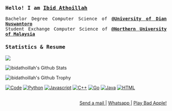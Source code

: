 
<!-- 
<p  align="justify"><a href="https://www.youtube.com/watch?v=FtutLA63Cp8"><img width="100%" src="https://raw.githubusercontent.com/ibidathoillah/ibidathoillah/master/ezgif.com-gif-maker%20(4).gif"></a></p> -->
<h3 align="justify"> <samp>Hello! I am <b><a rel="nofollow noopener noreferrer" target="_blank" href="https://htmlpreview.github.io/?https://raw.githubusercontent.com/ibidathoillah/ibidathoillah/master/VisualCV%20(6_23_2021%203_24_57%20AM).html">Ibid Athoillah</a></b></samp></h3> 
<p align="justify">
  <samp>
     Bachelor Degree Computer Science of <a target="_blank"  href="https://dinus.ac.id/"><b>@University of Dian Nuswantoro</b></a> <br>
     Student Exchange  Computer Science of <a target="_blank"  href="https://www.uum.edu.my/"><b>@Northern University of Malaysia</b></a> <br>
     <!--    <br>

     Work Journey : <a target="_blank"  href="https://www.sevenmediatech.co.id">@smt</a>, <a target="_blank"  href="https://www.payfazz.com/">@payfazz</a>, <a target="_blank"  href="https://www.titipaja.id">@titipaja</a>, <a target="_blank"  href="https://titippaket.com/"> @titippaket</a>, <a target="_blank"  href="https://superapp.id/"> @superapp</a> <br>
  </samp>
<p align="left">
<a rel="nofollow noopener noreferrer" target="_blank" href="https://htmlpreview.github.io/?https://raw.githubusercontent.com/ibidathoillah/ibidathoillah/master/VisualCV%20(6_23_2021%203_24_57%20AM).html"><img width="200" align="justify" src="https://image.thum.io/get/https://bit.ly/35Ngi7E"/></a><br><br>
     <a href="https://github.com/ibidathoillah?tab=followers" target="_blank"><img alt="Updates" src="https://img.shields.io/badge/--000000?style=flat-square&logo=RSS&logoColor=white"></a>
    <a href="https://github.com/ibidathoillah" target="_blank"><img alt="ibidathoillah" src="https://badges.pufler.dev/years/ibidathoillah?label=Git%20Member%20In%20Year"/></a>
       <a href="https://github.com/ibidathoillah" target="_blank"><img alt="ibidathoillah" src="https://badges.pufler.dev/commits/monthly/ibidathoillah?label=Total%20Commit%20In%20Month"/></a>
     <a href="https://github.com/ibidathoillah" target="_blank"><img alt="ibidathoillah" src="https://badges.pufler.dev/visits/ibidathoillah/ibidathoillah?logo=GitHub&label=Profile%20Visitor&color=success&logoColor=white&style=flat-square"/></a>
     <a href="https://github.com/ibidathoillah/ibidathoillah" target="_blank"><img alt="GitHub hits" src="https://img.shields.io/github/last-commit/ibidathoillah/ibidathoillah?label=Profile%20Updated&style=flat-square"></a>
</p>
-->
<!-- <details> -->
<h3 align="left"><samp>Statistics & Resume </samp></h3>

  <p align="left"></p>
<p align="left">
<img src="https://github-readme-stats.vercel.app/api/top-langs/?username=ibidathoillah&theme=default&line_height=10&layout=compact" />
</p>
<p></p>
<p align="left">
<img  src="https://github-readme-stats.vercel.app/api?username=ibidathoillah&show_icons=true&count_private=true&include_all_commits=true&line_height=21" alt="ibidathoillah's Github Stats" />
</p>
<p></p>
<p align="left">
<img  src="https://github-profile-trophy.vercel.app/?username=ibidathoillah&column=7" alt="ibidathoillah's Github Trophy" />
</p>
   <p align="left">
                <a href="https://github.com/ibidathoillah?tab=repositories" target="_blank"><img alt="Code" src="https://img.shields.io/badge/-code-000000?style=flat-square&logo=Plex&logoColor=white"></a>
      <a href="https://github.com/ibidathoillah?tab=repositories&language=python" target="_blank"><img alt="Python" src="https://img.shields.io/badge/-Python-3572A5?style=flat-square&logo=Python&logoColor=white"></a>
      <a href="https://github.com/ibidathoillah?tab=repositories&language=javascript" target="_blank"><img alt="Javascript" src="https://img.shields.io/badge/-Javascript-f1e05a?style=flat-square&logo=Javascript&logoColor=white"></a>
      <a href="https://github.com/ibidathoillah?tab=repositories&language=c%2B%2B" target="_blank"><img alt="C++" src="https://img.shields.io/badge/-C%2B%2B-f34b7d?style=flat-square&logo=C%2B%2B&logoColor=white"></a>
      <a href="https://github.com/ibidathoillah?tab=repositories&language=go" target="_blank"><img alt="Go" src="https://img.shields.io/badge/-Go-375eab?style=flat-square&logo=Go&logoColor=white"></a>
      <a href="https://github.com/ibidathoillah?tab=repositories&language=java" target="_blank"><img alt="Java" src="https://img.shields.io/badge/-Java-b07219?style=flat-square&logo=Java&logoColor=white"></a>
      <a href="https://github.com/ibidathoillah?tab=repositories&language=html" target="_blank"><img alt="HTML" src="https://img.shields.io/badge/-HTML-E34F26?style=flat-square&logo=HTML5&logoColor=white"></a>
  <br><br>
  </p>
<!-- </details> -->
<!-- <details>
   <summary> <samp>Favorites Music & Games</samp></summary>  
  
  <code></code>
    <details>
      <summary> <samp><code>Relaxing</code></samp></summary>
 <p align="justify">Bro, Sometimes you need to cool things ᐅ <a target="_blank" href="https://www.youtube.com/watch?v=yr3f5FCIFMI">Don't click Me!<a/></p>
    <p align="justify">Have you heard ‘Queen - Loren Gray’ by <a target="_blank" href="https://soundcloud.com/adairity">adairity</a>? ᐅ Yes or ᐅ <a target="_blank" href="https://soundcloud.com/adairity/queen-loren-gray"> No, Never!</a> </p>
    <p align="justify">Wanna play some coding game? ᐅ <a href="https://www.google.com/logos/2017/logo17/logo17.html?hl=en">Yes, of course</a> | ᐅ No </p>
  </details>

  </code>
    <details>
      <summary> <samp><code>Conquer Online Memories 2014</code></samp></summary>
      <p></p>
      <p>The Best game i ever played, its seems like another world to life. We do battles, buy and sell item, alchemy, being a merchant, gambling, doing quest, secret quest, hidden quest, rare quest, item quest, summoning, rebirth, finding rare items and enhance or do experiment like combine, etc. Of course just like real life there a lot of problem, like assassination or PK, stealing item, hacking, cheating, lying, scamming, meet a lot of people, make a friends, giving, sharing, teaching, build a guild, raid, tournament, capture the flag, finding gold coin in the sea, killing each other to get rain coin, horse racing, leveling the char and item aaah and a lot a lot of more! LOVED! Best gameplay! the gameplay just like Log Horizon but Conquer Online still better in memories. The player mostly from egypt here is their <a href="https://web.facebook.com/ConquerOnline/videos/4026554347459114/">review</a>, my friend in game. left now not only Conquer Online, the MMORPG games always ruined by Pay to win. Hopes in the future the game developer found better gameplay system to get profit.</p>
      <p><img src="https://raw.githubusercontent.com/ibidathoillah/ibidathoillah/master/10688414_858371767515977_448408225777900252_o.jpg"/></p>
  </details>
  
  <details>
    <summary> <samp><code>Top 3 Favorites Anime</code></samp></summary>
    <p></p>    
    
| Steins;Gate | Code Geass | Monogatari Series |
| -----------: | -----------: | -----------: |
| <a href="https://www.youtube.com/watch?v=uMYhjVwp0Fk"><img src="https://cdn.myanimelist.net/images/anime/5/73199.jpg"></a> | <a href="https://www.youtube.com/watch?v=v-AGjx0N24U"> <img src="https://cdn.myanimelist.net/images/anime/5/50331.jpg"> </a> | <a href="https://www.youtube.com/watch?v=ZIziNssFnHg"> <img src="https://cdn.myanimelist.net/images/manga/5/173535.jpg"></a> |
  </details>
</details> -->
<!-- <p  align="justify"><a href="https://www.youtube.com/watch?v=FtutLA63Cp8"><img width="100%" src="https://raw.githubusercontent.com/ibidathoillah/ibidathoillah/master/ezgif.com-gif-maker%20(3).gif"></a></p>
 -->
  <p align="right">
    <a href="mailto:ibidathoillah@gmail.com"> Send a mail </a> | <a href="https://api.whatsapp.com/send?phone=62895328338770"> Whatsapp </a> | <a href="https://www.youtube.com/watch?v=FtutLA63Cp8"> Play Bad Apple! </a>
  </p>
  
  
<!--
<p align="justify">
  <img src="https://raw.githubusercontent.com/coderjojo/coderjojo/master/img/github.gif" width=100>
  <br><br>
  <samp>
  </samp>
</p>

<p float="left">
  <a href="https://golang.org/" target="_blank" >
    <img src="https://raw.githubusercontent.com/itsksaurabh/itsksaurabh/master/assets/golang.gif"  height="90" />
  </a>
  <a href="https://www.docker.com/" target="_blank" >
    <img src="https://raw.githubusercontent.com/itsksaurabh/itsksaurabh/master/assets/docker.gif"  height="80" /> 
  </a>
  <a href="https://kubernetes.io/" target="_blank" >
    <img src="https://raw.githubusercontent.com/itsksaurabh/itsksaurabh/master/assets/k8s.gif"  height="75" />
  </a>
  <a href="https://docs.gitlab.com/ee/ci/" target="_blank" >
    <img src="https://raw.githubusercontent.com/itsksaurabh/itsksaurabh/master/assets/cicd.gif"  height="65" />
  </a>
  <a href="https://www.terraform.io/" target="_blank" >
    <img src="https://raw.githubusercontent.com/itsksaurabh/itsksaurabh/master/assets/terraform.gif" width="120" />
  </a>
  <a href="https://helm.sh/" target="_blank" >
    <img src="https://raw.githubusercontent.com/itsksaurabh/itsksaurabh/master/assets/helm.gif"  height="75" />
  </a>
  <a href="https://grpc.io/" target="_blank" >
    <img src="https://raw.githubusercontent.com/itsksaurabh/itsksaurabh/master/assets/grpc.gif"  height="75" />
  </a>
  <a href="https://www.w3.org/wiki/The_web_standards_model_-_HTML_CSS_and_JavaScript" target="_blank" >
    <img src="https://raw.githubusercontent.com/itsksaurabh/itsksaurabh/master/assets/html-css-js.png" height="70" />
  </a>
 </p>
  
### CSPs
  
 <p float="left">
  <a href="https://bit.ly/2W7a91W" target="_blank" >
    <img src="https://raw.githubusercontent.com/itsksaurabh/itsksaurabh/master/assets/do.gif"  height="75" />
  </a> 
  <a href="https://aws.amazon.com/" target="_blank" >
    <img src="https://raw.githubusercontent.com/itsksaurabh/itsksaurabh/master/assets/aws.gif"  height="75" />
  </a>
 </p>
  
### Monitoring
  
 <p float="left">
  <a href="https://grafana.com/" target="_blank" >
    <img src="https://raw.githubusercontent.com/itsksaurabh/itsksaurabh/master/assets/grafana.gif" height="60" />&nbsp;&nbsp;
  </a>
  <a href="https://prometheus.io/" target="_blank" >
    <img src="https://raw.githubusercontent.com/itsksaurabh/itsksaurabh/master/assets/prometheus.gif" height="65" />
  </a>
  <a href="https://www.influxdata.com/" target="_blank" >
    <img src="https://raw.githubusercontent.com/itsksaurabh/itsksaurabh/master/assets/influxdata.gif" height="60" />
  </a>
</p>

### Databases
  
 <p float="left">
  <a href="https://www.postgresql.org/" target="_blank" >
    <img src="https://raw.githubusercontent.com/itsksaurabh/itsksaurabh/master/assets/postgresql.gif" height="90" />&nbsp;&nbsp;
  </a>
  <a href="https://www.timescale.com/" target="_blank" >
    <img src="https://raw.githubusercontent.com/itsksaurabh/itsksaurabh/master/assets/tsdb.gif" width="120" />
  </a>&nbsp;&nbsp;
  <a href="https://www.mongodb.com/" target="_blank" >
    <img src="https://raw.githubusercontent.com/itsksaurabh/itsksaurabh/master/assets/mongo.gif" height="80" />
  </a>
</p>

-->

<!--
**halfrost/halfrost** is a ✨ _special_ ✨ repository because its `README.md` (this file) appears on your GitHub profile.

Here are some ideas to get you started:

- 🔭 I’m currently working on ...
- 🌱 I’m currently learning ...
- 👯 I’m looking to collaborate on ...
- 🤔 I’m looking for help with ...
- 💬 Ask me about ...
- 📫 How to reach me: ...
- 😄 Pronouns: ...
- ⚡ Fun fact: ...
-->

